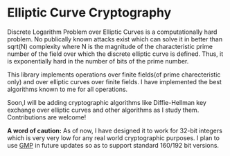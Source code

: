 # Elliptic Curve Cryptography

Discrete Logarithm Problem over Elliptic Curves is a computationally hard problem. No publically known attacks exist which can solve it in better than sqrt(N) complexity where N is the magnitude of the characteristic prime number of the field over which the discrete elliptic curve is defined. Thus, it is exponentially hard in the number of bits of the prime number. 

This library implements operations over finite fields(of prime charecteristic only) and over elliptic curves over finite fields. I have implemented the best algorithms known to me for all operations.

Soon,I will be adding cryptographic algorithms like Diffie-Hellman key exchange over elliptic curves and other algorithms as I study them. Contributions are welcome!

**A word of caution:**
As of now, I have designed it to work for 32-bit integers which is very very low for any real world cryptographic purposes.  I plan to use [GMP](https://gmplib.org/) in future updates so as to support standard 160/192 bit versions.  
